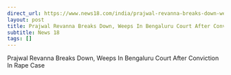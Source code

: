 ```yaml
---
direct_url: https://www.news18.com/india/prajwal-revanna-breaks-down-weeps-in-bengaluru-court-after-conviction-in-rape-case-ws-l-9478783.html
layout: post
title: Prajwal Revanna Breaks Down, Weeps In Bengaluru Court After Conviction In Rape Case
subtitle: News 18
tags: []
---
```


Prajwal Revanna Breaks Down, Weeps In Bengaluru Court After Conviction In Rape Case
